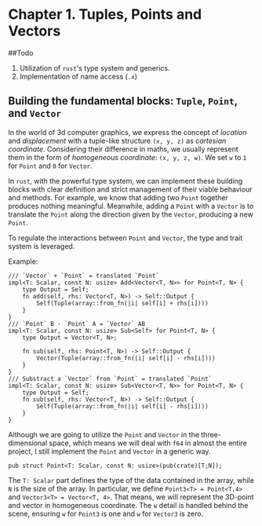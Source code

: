 # Chapter 1. Tuples, Points and Vectors

##Todo
1. Utilization of `rust`'s type system and generics.
2. Implementation of name access (`.x`)

## Building the fundamental blocks: `Tuple`, `Point`, and `Vector`

In the world of 3d computer graphics, we express the concept of *location* and *displacement* with a tuple-like structure `(x, y, z)` as *cartesian coordinate*. Considering their difference in maths, we usually represent them in the form of *homogeneous coordinate*: `(x, y, z, w)`. We set `w` to `1` for `Point` and `0` for `Vector`.

In `rust`, with the powerful type system, we can implement these building blocks with clear definition and strict management of their viable behaviour and methods. For example, we know that adding two `Point` together produces nothing meaningful. Meanwhile, adding a `Point` with a `Vector` is to translate the `Point` along the direction given by the `Vector`, producing a new `Point`.

To regulate the interactions between `Point` and `Vector`, the type and trait system is leveraged.

Example:
```
/// `Vector` + `Point` = translated `Point`
impl<T: Scalar, const N: usize> Add<Vector<T, N>> for Point<T, N> {
    type Output = Self;
    fn add(self, rhs: Vector<T, N>) -> Self::Output {
        Self(Tuple(array::from_fn(|i| self[i] + rhs[i])))
    }
}
/// `Point` B - `Point` A = `Vector` AB
impl<T: Scalar, const N: usize> Sub<Self> for Point<T, N> {
    type Output = Vector<T, N>;

    fn sub(self, rhs: Point<T, N>) -> Self::Output {
        Vector(Tuple(array::from_fn(|i| self[i] - rhs[i])))
    }
}
/// Substract a `Vector` from `Point` = translated `Point`
impl<T: Scalar, const N: usize> Sub<Vector<T, N>> for Point<T, N> {
    type Output = Self;
    fn sub(self, rhs: Vector<T, N>) -> Self::Output {
        Self(Tuple(array::from_fn(|i| self[i] - rhs[i])))
    }
}
```
Although we are going to utilize the `Point` and `Vector` in the three-dimensional space, which means we will deal with `f64` in almost the entire project, I still implement the `Point` and `Vector` in a generic way.
```
pub struct Point<T: Scalar, const N: usize>(pub(crate)[T;N]);
```
The `T: Scalar` part defines the type of the data contained in the array, while `N` is the size of the array. In particular, we define `Point3<T> = Point<T,4>` and `Vector3<T> = Vector<T, 4>`. That means, we will represent the 3D-point and vector in homogeneous coordinate. The `w` detail is handled behind the scene, ensuring `w` for `Point3` is one and `w` for `Vector3` is zero.  
